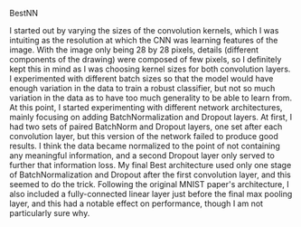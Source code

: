 BestNN 

I started out by varying the sizes of the convolution kernels, which I was intuiting as the resolution at which the CNN was learning features of the image. With the image only being 28 by 28 pixels, details (different components of the drawing) were composed of few pixels, so I definitely kept this in mind as I was choosing kernel sizes for both convolution layers. 
I experimented with different batch sizes so that the model would have enough variation in the data to train a robust classifier, but not so much variation in the data as to have too much generality to be able to learn from. At this point, I started experimenting with different network architectures, mainly focusing on adding BatchNormalization and Dropout layers. At first, I had two sets of paired BatchNorm and Dropout layers, one set after each convolution layer, but this version of the network failed to produce good results. I think the data became normalized to the point of not containing any meaningful information, and a second Dropout layer only served to further that information loss. My final Best architecture used only one stage of BatchNormalization and Dropout after the first convolution layer, and this seemed to do the trick. Following the original MNIST paper's architecture, I also included a fully-connected linear layer just before the final max pooling layer, and this had a notable effect on performance, though I am not particularly sure why. 